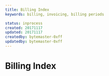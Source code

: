```yaml
---
title: Billing Index
keywords: billing, invoicing, billing periods

status: inprocess
created: 20171117
updated: 20171117
createdby: bytemaster-0xff
updatedby: bytemaster-0xff
---
```


# Billing Index

